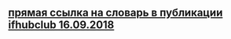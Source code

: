 ## [прямая ссылка на словарь в публикации ifhubclub 16.09.2018](https://Wol4ik.github.io/Publications/ifhub_club_16092018.html)
